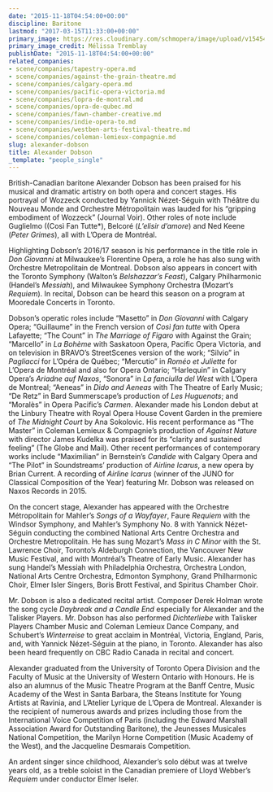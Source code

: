 ```yaml
---
date: "2015-11-18T04:54:00+00:00"
discipline: Baritone
lastmod: "2017-03-15T11:33:00+00:00"
primary_image: https://res.cloudinary.com/schmopera/image/upload/v1545409169/media/webhook-uploads/1447822573442/2015-11-18---Dobson-pc-M%C3%A9lissa-Tremblay.jpg.jpg
primary_image_credit: Mélissa Tremblay
publishDate: "2015-11-18T04:54:00+00:00"
related_companies:
- scene/companies/tapestry-opera.md
- scene/companies/against-the-grain-theatre.md
- scene/companies/calgary-opera.md
- scene/companies/pacific-opera-victoria.md
- scene/companies/lopra-de-montral.md
- scene/companies/opra-de-qubec.md
- scene/companies/fawn-chamber-creative.md
- scene/companies/indie-opera-to.md
- scene/companies/westben-arts-festival-theatre.md
- scene/companies/coleman-lemieux-compagnie.md
slug: alexander-dobson
title: Alexander Dobson
_template: "people_single"
---
```


British-Canadian baritone Alexander Dobson has been praised for his musical and dramatic artistry on both opera and concert stages. His portrayal of Wozzeck conducted by Yannick Nézet-Séguin with Théâtre du Nouveau Monde and Orchestre Métropolitain was lauded for his “gripping embodiment of Wozzeck” (Journal Voir). Other roles of note include Guglielmo ((Così Fan Tutte*), Belcoré (*L’elisir d’amore*) and Ned Keene (*Peter Grimes*), all with L’Opera de Montréal.

Highlighting Dobson’s 2016/17 season is his performance in the title role in *Don Giovanni* at Milwaukee’s Florentine Opera, a role he has also sung with Orchestre Metropolitain de Montreal. Dobson also appears in concert with the Toronto Symphony (Walton’s *Belshazzar’s Feast*), Calgary Philharmonic (Handel’s *Messiah*), and Milwaukee Symphony Orchestra (Mozart’s *Requiem*). In recital, Dobson can be heard this season on a program at Mooredale Concerts in Toronto.

Dobson’s operatic roles include “Masetto” in *Don Giovanni* with Calgary Opera; “Guillaume” in the French version of *Così fan tutte* with Opera Lafayette; “The Count” in *The Marriage of Figaro* with Against the Grain; “Marcello” in *La Bohème* with Saskatoon Opera, Pacific Opera Victoria, and on television in BRAVO’s StreetScenes version of the work; “Silvio” in *Pagliacci* for L’Opéra de Québec; “Mercutio” in *Roméo et Juliette* for L’Opera de Montréal and also for Opera Ontario; “Harlequin” in Calgary Opera’s *Ariadne auf Naxos*, “Sonora” in *La fanciulla del West* with L’Opera de Montreal; “Aeneas” in *Dido and Aeneas* with The Theatre of Early Music; “De Retz” in Bard Summerscape’s production of *Les Huguenots*; and “Moralès” in Opera Pacific’s *Carmen*. Alexander made his London debut at the Linbury Theatre with Royal Opera House Covent Garden in the premiere of *The Midnight Court* by Ana Sokolovic. His recent performance as “The Master” in Coleman Lemieux & Compagnie’s production of *Against Nature* with director James Kudelka was praised for its “clarity and sustained feeling” (The Globe and Mail). Other recent performances of contemporary works include “Maximilian” in Bernstein’s *Candide* with Calgary Opera and “The Pilot” in Soundstreams’ production of *Airline Icarus*, a new opera by Brian Current. A recording of *Airline Icarus* (winner of the JUNO for Classical Composition of the Year) featuring Mr. Dobson was released on Naxos Records in 2015.

On the concert stage, Alexander has appeared with the Orchestre Métropolitain for Mahler’s *Songs of a Wayfayer*, Faure *Requiem* with the Windsor Symphony, and Mahler’s Symphony No. 8 with Yannick Nézet-Séguin conducting the combined National Arts Centre Orchestra and Orchestre Metropolitain. He has sung Mozart’s *Mass in C Minor* with the St. Lawrence Choir, Toronto’s Aldeburgh Connection, the Vancouver New Music Festival, and with Montréal’s Theatre of Early Music. Alexander has sung Handel’s Messiah with Philadelphia Orchestra, Orchestra London, National Arts Centre Orchestra, Edmonton Symphony, Grand Philharmonic Choir, Elmer Isler Singers, Boris Brott Festival, and Spiritus Chamber Choir.

Mr. Dobson is also a dedicated recital artist. Composer Derek Holman wrote the song cycle *Daybreak and a Candle End* especially for Alexander and the Talisker Players. Mr. Dobson has also performed *Dichterliebe* with Talisker Players Chamber Music and Coleman Lemieux Dance Company, and Schubert’s *Winterreise* to great acclaim in Montréal, Victoria, England, Paris, and, with Yannick Nézet-Séguin at the piano, in Toronto. Alexander has also been heard frequently on CBC Radio Canada in recital and concert.

Alexander graduated from the University of Toronto Opera Division and the Faculty of Music at the University of Western Ontario with Honours. He is also an alumnus of the Music Theatre Program at the Banff Centre, Music Academy of the West in Santa Barbara, the Steans Institute for Young Artists at Ravinia, and L’Atelier Lyrique de L’Opera de Montreal. Alexander is the recipient of numerous awards and prizes including those from the International Voice Competition of Paris (including the Edward Marshall Association Award for Outstanding Baritone), the Jeunesses Musicales National Competition, the Marilyn Horne Competition (Music Academy of the West), and the Jacqueline Desmarais Competition.

An ardent singer since childhood, Alexander’s solo début was at twelve years old, as a treble soloist in the Canadian premiere of Lloyd Webber’s *Requiem* under conductor Elmer Iseler.
